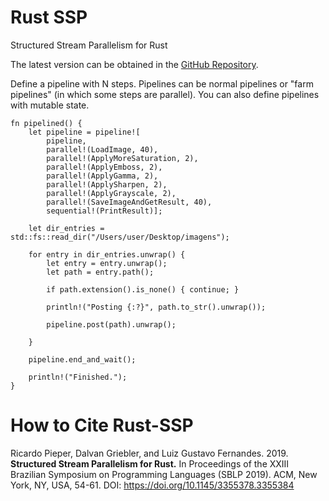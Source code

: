 # Rust SSP #

Structured Stream Parallelism for Rust

The latest version can be obtained in the [GitHub Repository](https://github.com/GMAP/rust-ssp).

Define a pipeline with N steps. Pipelines can be normal pipelines or "farm pipelines" (in which some steps are parallel).
You can also define pipelines with mutable state.

    fn pipelined() {
        let pipeline = pipeline![
            pipeline,
            parallel!(LoadImage, 40),
            parallel!(ApplyMoreSaturation, 2),
            parallel!(ApplyEmboss, 2),
            parallel!(ApplyGamma, 2),
            parallel!(ApplySharpen, 2),
            parallel!(ApplyGrayscale, 2),
            parallel!(SaveImageAndGetResult, 40),
            sequential!(PrintResult)];

        let dir_entries = std::fs::read_dir("/Users/user/Desktop/imagens");

        for entry in dir_entries.unwrap() {
            let entry = entry.unwrap();
            let path = entry.path();

            if path.extension().is_none() { continue; }

            println!("Posting {:?}", path.to_str().unwrap());

            pipeline.post(path).unwrap();
            
        }

        pipeline.end_and_wait();

        println!("Finished.");
    }


# How to Cite Rust-SSP
	
Ricardo Pieper, Dalvan Griebler, and Luiz Gustavo Fernandes. 2019. **Structured Stream Parallelism for Rust.** In Proceedings of the XXIII Brazilian Symposium on Programming Languages (SBLP 2019). ACM, New York, NY, USA, 54-61. DOI: https://doi.org/10.1145/3355378.3355384 
